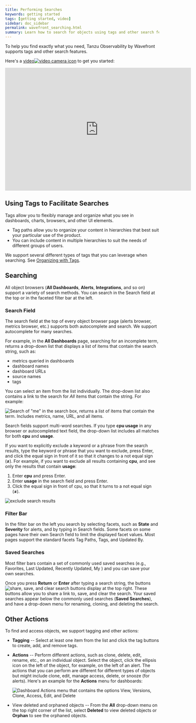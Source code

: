 ```yaml
---
title: Performing Searches
keywords: getting started
tags: [getting started, video]
sidebar: doc_sidebar
permalink: wavefront_searching.html
summary: Learn how to search for objects using tags and other search features.
---
```

To help you find exactly what you need, Tanzu Observability by Wavefront supports tags and other search features.

Here's a <a href="https://vmwaretv.vmware.com/media/t/1_0rwkfemd" target="_blank">video<img src="/images/video_camera.png" alt="video camera icon"/></a>  to get you started:

<p>
<iframe id="kmsembed-1_0rwkfemd" width="608" height="402" src="https://vmwaretv.vmware.com/embed/secure/iframe/entryId/1_0rwkfemd/uiConfId/49694343/pbc/252649793/st/0" class="kmsembed" allowfullscreen webkitallowfullscreen mozAllowFullScreen allow="autoplay *; fullscreen *; encrypted-media *" referrerPolicy="no-referrer-when-downgrade" frameborder="0" alt="Task-based video shows many different search options"></iframe>
</p>

## Using Tags to Facilitate Searches

Tags allow you to flexibly manage and organize what you see in dashboards, charts, browsers, and other UI elements.
* Tag paths allow you to organize your content in hierarchies that best suit your particular use of the product.
* You can include content in multiple hierarchies to suit the needs of different groups of users.

We support several different types of tags that you can leverage when searching. See [Organizing with Tags](tags_overview.html).

## Searching

All object browsers (**All Dashboards**, **Alerts**, **Integrations**, and so on) support a variety of search methods. You can search in the Search field at the top or in the faceted filter bar at the left.

### Search Field

The search field at the top of every object browser page (alerts browser, metrics browser, etc.) supports both autocomplete and search. We support autocomplete for many searches.

For example, in the **All Dashboards** page, searching for an incomplete term, returns a drop-down list that displays a list of items that contain the search string, such as:

* metrics queried in dashboards
* dashboard names
* dashboard URLs
* source names
* tags

You can select an item from the list individually. The drop-down list also contains a link to the search for _All_ items that contain the string. For example:

![Search of "me" in the search box, returns a list of items that contain the term. Includes metrics, name, URL, and all items.](images/search_auto.png)

Search fields support multi-word searches. If you type **cpu usage** in any browser or autocompleted text field, the drop-down list includes all matches for both **cpu** and **usage**.

If you want to explicitly exclude a keyword or a phrase from the search results, type the keyword or phrase that you want to exclude, press Enter, and click the equal sign in front of it so that it changes to a not equal sign (**&#8800;**). For example, if you want to exclude all results containing **cpu**, and see only the results that contain **usage**:

1. Enter **cpu** and press Enter.
2. Enter **usage** in the search field and press Enter.
3. Click the equal sign in front of cpu, so that it turns to a not equal sign (**&#8800;**).

![exclude search results](images/not_in_search.png)

### Filter Bar

In the filter bar on the left you search by selecting facets, such as **State** and **Severity** for alerts, and by typing in Search fields. Some facets on some pages have their own Search field to limit the displayed facet values. Most pages support the standard facets Tag Paths, Tags, and Updated By.

### Saved Searches

Most filter bars contain a set of commonly used saved searches (e.g., Favorites, Last Updated, Recently Updated, My <XXX>) and you can save your own searches.

Once you press **Return** or **Enter** after typing a search string, the buttons ![share, save, and clear search buttons](images/searchicons.png#inline) display at the top right. These buttons allow you to share a link to, save, and clear the search. Your saved searches appear below the commonly used searches (**Saved Searches**), and have a drop-down menu for renaming, cloning, and deleting the search.



## Other Actions

To find and access objects, we support tagging and other actions:

-   **Tagging** -- Select at least one item from the list and click the tag buttons to create, add, and remove tags.
-   **Actions** -- Perform different actions, such as clone, delete, edit, rename, etc., on an individual object. Select the object, click the ellipsis icon on the left of the object, for example, on the left of an alert. The actions that you can perform are different for different types of objects but might include clone, edit, manage access, delete, or snooze (for alerts). Here's an example for the **Actions** menu for dashboards:

    ![Dashboard Actions menu that contains the options View, Versions, Clone, Access, Edit, and Delete ](/images/dashboard_clone.png)

-   View deleted and orphaned objects -- From the **All** drop-down menu on the top right corner of the list, select **Deleted** to view deleted objects or **Orphan** to see the orphaned objects.
